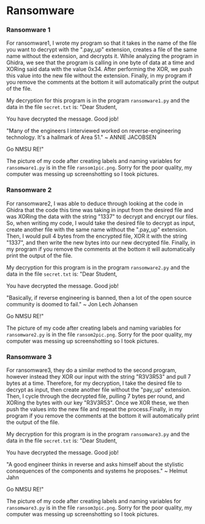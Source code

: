 # Ransomware

### Ransomware 1

For ransomware1, I wrote my program so that it takes in the name of the file you want to decrypt with the ".pay_up" extension, creates a file of the same name without the extension, and decrypts it. While analyzing the program in Ghidra, we see that the program is calling in one byte of data at a time and XORing said data with the value 0x34. After performing the XOR, we push this value into the new file without the extension. Finally, in my program if you remove the comments at the bottom it will automatically print the output of the file.

My decryption for this program is in the program `ransomware1.py` and the data in the file `secret.txt` is:
"Dear Student,

You have decrypted the message. Good job!

"Many of the engineers I interviewed worked on reverse-engineering technology. It's a hallmark of Area 51."
 ~ ANNIE JACOBSEN

Go NMSU RE!"

The picture of my code after creating labels and naming variables for `ransomware1.py` is in the file `ransom1pic.png`. Sorry for the poor quality, my computer was messing up screenshotting so I took pictures.

### Ransomware 2

For ransomware2, I was able to deduce through looking at the code in Ghidra that the code this time was taking in input from the desired file and was XORing the data with the string "1337" to decrypt and encrypt our files. So, when writing my code, I would take the desired file to decrypt as input, create another file with the same name without the ".pay_up" extension. Then, I would pull 4 bytes from the encrypted file, XOR it with the string "1337", and then write the new bytes into our new decrypted file. Finally, in my program if you remove the comments at the bottom it will automatically print the output of the file.

My decryption for this program is in the program `ransomware2.py` and the data in the file `secret.txt` is:
"Dear Student,

You have decrypted the message. Good job!

"Basically, if reverse engineering is banned, then a lot of the open source community is doomed to fail."
 ~ Jon Lech Johansen

Go NMSU RE!"

The picture of my code after creating labels and naming variables for `ransomware2.py` is in the file `ransom2pic.png`. Sorry for the poor quality, my computer was messing up screenshotting so I took pictures.

### Ransomware 3

For ransomware3, they do a similar method to the second program, however instead they XOR our input with the string "R3V3R53" and pull 7 bytes at a time. Therefore, for my decryption, I take the desired file to decrypt as input, then create another file without the "pay_up" extension. Then, I cycle through the decrypted file, pulling 7 bytes per round, and XORing the bytes with our key "R3V3R53". Once we XOR these, we then push the values into the new file and repeat the process.Finally, in my program if you remove the comments at the bottom it will automatically print the output of the file.

My decryption for this program is in the program `ransomware3.py` and the data in the file `secret.txt` is:
"Dear Student,

You have decrypted the message. Good job!

"A good engineer thinks in reverse and asks himself about the stylistic consequences of the components and systems he proposes."
 ~ Helmut Jahn

Go NMSU RE!"

The picture of my code after creating labels and naming variables for `ransomware3.py` is in the file `ransom3pic.png`. Sorry for the poor quality, my computer was messing up screenshotting so I took pictures.